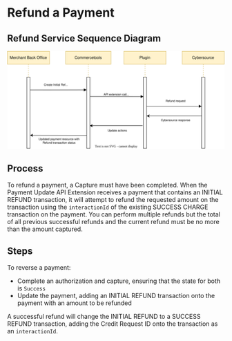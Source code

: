 # Refund a Payment

## Refund Service Sequence Diagram

![Refund service flow](images/Refund-Flow.svg)

## Process

To refund a payment, a Capture must have been completed. When the Payment Update API Extension receives a payment that contains an INITIAL REFUND transaction, it will attempt to refund the requested amount on the transaction using the `interactionId` of the existing SUCCESS CHARGE transaction on the payment. You can perform multiple refunds but the total of all previous successful refunds and the current refund must be no more than the amount captured.

## Steps

To reverse a payment:

- Complete an authorization and capture, ensuring that the state for both is `Success`
- Update the payment, adding an INITIAL REFUND transaction onto the payment with an amount to be refunded

A successful refund will change the INITIAL REFUND to a SUCCESS REFUND transaction, adding the Credit Request ID onto the transaction as an `interactionId`.
